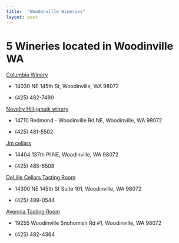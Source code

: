 ```yaml
---
title:  "Woodenville Wineries"
layout: post
---
```




# 5 Wineries located in Woodinville WA


[Columbia Winery](https://www.columbiawinery.com/)

* 14030 NE 145th St, Woodinville, WA 98072

* (425) 482-7490

[Novelty Hill-januik winery](https://www.noveltyhilljanuik.com)

* 14710 Redmond - Woodinville Rd NE, Woodinville, WA 98072

* (425) 481-5502

[Jm cellars](https://www.jmcellars.com/)

* 14404 137th Pl NE, Woodinville, WA 98072

* (425) 485-6508

[DeLille Cellars Tasting Room](https://www.delillecellars.com/tasting-room/)

* 14300 NE 145th St Suite 101, Woodinville, WA 98072

* (425) 489-0544

[Avennia Tasting Room](https://avennia.com/)

* 19255 Woodinville Snohomish Rd #1, Woodinville, WA 98072

* (425) 482-4364
